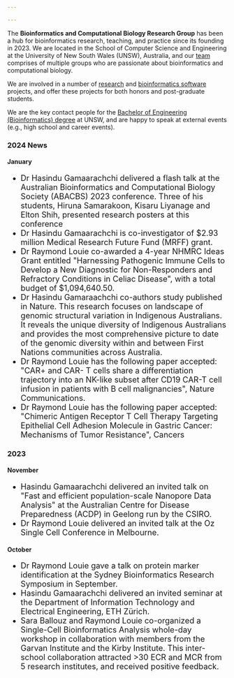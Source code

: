 ```yaml
---

---
```


The **Bioinformatics and Computational Biology Research Group** has been a hub for bioinformatics research, teaching, and practice since its founding in 2023. We are located in the School of Computer Science and Engineering at the University of New South Wales (UNSW), Australia, and our [team](../people) comprises of multiple groups who are passionate about bioinformatics and computational biology. 

We are involved in a number of [research](../projects) and [bioinformatics software](../resources) projects, and offer these projects for both honors and post-graduate students. 

We are the key contact people for the [Bachelor of Engineering (Bioinformatics) degree](../teaching/) at UNSW, and are happy to speak at external events (e.g., high school and career events). 

<h3>2024 News</h3>

<h4>January</h4>

<ul style="font-size:18px;">
  <li> Dr Hasindu Gamaarachchi delivered a flash talk at the Australian Bioinformatics and Computational Biology Society (ABACBS) 2023 conference. Three of his students, Hiruna Samarakoon, Kisaru Liyanage and Elton Shih, presented research posters at this conference</li>
  <li> Dr Hasindu Gamaarachchi is co-investigator of $2.93 million Medical Research Future Fund (MRFF) grant.</li>
  <li> Dr Raymond Louie co-awarded a 4-year NHMRC Ideas Grant entitled "Harnessing Pathogenic Immune Cells to Develop a New Diagnostic for Non-Responders and Refractory Conditions in Celiac Disease", with a total budget of $1,094,640.50.</li>
  <li> Dr Hasindu Gamaraachchi co-authors study published in Nature. This research focuses on landscape of genomic structural variation in Indigenous Australians. It reveals the unique diversity of Indigenous Australians and provides the most comprehensive picture to date of the genomic diversity within and between First Nations communities across Australia.</li>
  <li> Dr Raymond Louie has the following paper accepted: "CAR+ and CAR- T cells share a differentiation trajectory into an NK-like subset after CD19 CAR-T cell infusion in patients with B cell malignancies",  Nature Communications.
  <li> Dr Raymond Louie has the following paper accepted: "Chimeric Antigen Receptor T Cell Therapy Targeting Epithelial Cell Adhesion Molecule in Gastric Cancer: Mechanisms of Tumor Resistance", Cancers</li>
</ul style="font-size:18px;">


<h3>2023</h3>

<h4>November</h4>

<ul style="font-size:18px;">
  <li> Hasindu Gamaarachchi delivered an invited talk on "Fast and efficient population-scale Nanopore Data Analysis" at the Australian Centre for Disease Preparedness (ACDP) in Geelong run by the CSIRO.</li>
  <li> Dr Raymond Louie delivered an invited talk at the Oz Single Cell Conference in Melbourne.</li>
</ul style="font-size:18px;">

<h4>October</h4>

<ul style="font-size:18px;">

  <li> Dr Raymond Louie gave a talk on protein marker identification at the Sydney Bioinformatics Research Symposium in September.</li>
  <li> Hasindu Gamaarachchi delivered an invited seminar at the Department of Information Technology and Electrical Engineering, ETH Zürich.</li>
  <li> Sara Ballouz and Raymond Louie co-organized a Single-Cell Bioinformatics Analysis whole-day workshop in collaboration with members from the Garvan Institute and the Kirby Institute. This inter-school collaboration attracted >30 ECR and MCR from 5 research institutes, and received positive feedback.</li>
</ul style="font-size:18px;">

 
